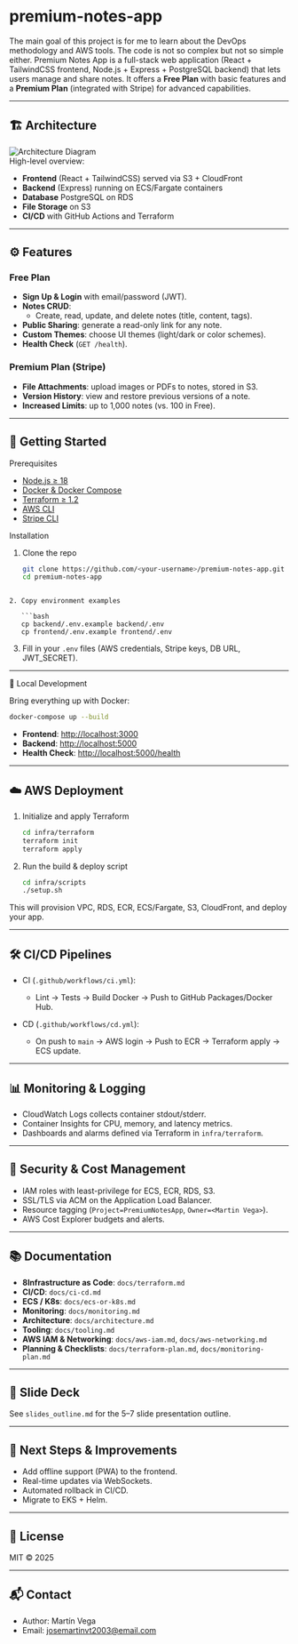 # premium-notes-app
The main goal of this project is for me to learn about the DevOps methodology and AWS tools. The code is not so complex but not so simple either. Premium Notes App is a full-stack web application (React + TailwindCSS frontend, Node.js + Express + PostgreSQL backend) that lets users manage and share notes. It offers a **Free Plan** with basic features and a **Premium Plan** (integrated with Stripe) for advanced capabilities.

---

## 🏗 Architecture

![Architecture Diagram](docs/architecture.png)  
High-level overview:  
- **Frontend** (React + TailwindCSS) served via S3 + CloudFront  
- **Backend** (Express) running on ECS/Fargate containers  
- **Database** PostgreSQL on RDS  
- **File Storage** on S3  
- **CI/CD** with GitHub Actions and Terraform  

---

## ⚙️ Features

### Free Plan
- **Sign Up & Login** with email/password (JWT).  
- **Notes CRUD**:
  - Create, read, update, and delete notes (title, content, tags).  
- **Public Sharing**: generate a read-only link for any note.
- **Custom Themes**: choose UI themes (light/dark or color schemes).
- **Health Check** (`GET /health`).

### Premium Plan (Stripe)
- **File Attachments**: upload images or PDFs to notes, stored in S3.  
- **Version History**: view and restore previous versions of a note.  
- **Increased Limits**: up to 1,000 notes (vs. 100 in Free).  

---

## 🚀 Getting Started

Prerequisites
- [Node.js ≥ 18](https://nodejs.org/)  
- [Docker & Docker Compose](https://docs.docker.com/)  
- [Terraform ≥ 1.2](https://www.terraform.io/)  
- [AWS CLI](https://aws.amazon.com/cli/)  
- [Stripe CLI](https://stripe.com/docs/stripe-cli)  

Installation
1. Clone the repo  
   ```bash
   git clone https://github.com/<your-username>/premium-notes-app.git
   cd premium-notes-app
```

2. Copy environment examples

   ```bash
   cp backend/.env.example backend/.env
   cp frontend/.env.example frontend/.env
   ```
3. Fill in your `.env` files (AWS credentials, Stripe keys, DB URL, JWT\_SECRET).

---

🔧 Local Development

Bring everything up with Docker:

```bash
docker-compose up --build
```

* **Frontend**: [http://localhost:3000](http://localhost:3000)
* **Backend**:  [http://localhost:5000](http://localhost:5000)
* **Health Check**: [http://localhost:5000/health](http://localhost:5000/health)

---

## ☁️ AWS Deployment

1. Initialize and apply Terraform

   ```bash
   cd infra/terraform
   terraform init
   terraform apply
   ```
2. Run the build & deploy script

   ```bash
   cd infra/scripts
   ./setup.sh
   ```

This will provision VPC, RDS, ECR, ECS/Fargate, S3, CloudFront, and deploy your app.

---

## 🛠 CI/CD Pipelines

* CI (`.github/workflows/ci.yml`):
  * Lint → Tests → Build Docker → Push to GitHub Packages/Docker Hub.

* CD (`.github/workflows/cd.yml`):
  * On push to `main` → AWS login → Push to ECR → Terraform apply → ECS update.

---

## 📊 Monitoring & Logging

* CloudWatch Logs collects container stdout/stderr.
* Container Insights for CPU, memory, and latency metrics.
* Dashboards and alarms defined via Terraform in `infra/terraform`.

---

## 🔐 Security & Cost Management

* IAM roles with least-privilege for ECS, ECR, RDS, S3.
* SSL/TLS via ACM on the Application Load Balancer.
* Resource tagging (`Project=PremiumNotesApp`, `Owner=<Martin Vega>`).
* AWS Cost Explorer budgets and alerts.

---

## 📚 Documentation

* **8Infrastructure as Code**: `docs/terraform.md`
* **CI/CD**: `docs/ci-cd.md`
* **ECS / K8s**: `docs/ecs-or-k8s.md`
* **Monitoring**: `docs/monitoring.md`
* **Architecture**: `docs/architecture.md`
* **Tooling**: `docs/tooling.md`
* **AWS IAM & Networking**: `docs/aws-iam.md`, `docs/aws-networking.md`
* **Planning & Checklists**: `docs/terraform-plan.md`, `docs/monitoring-plan.md`

---

## 📑 Slide Deck

See `slides_outline.md` for the 5–7 slide presentation outline.

---

## 🚧 Next Steps & Improvements

* Add offline support (PWA) to the frontend.
* Real-time updates via WebSockets.
* Automated rollback in CI/CD.
* Migrate to EKS + Helm.

---

## 📄 License

MIT © 2025 <Martin Vega>

---

## 📬 Contact

* Author: Martín Vega
* Email: josemartinvt2003@email.com

```
```
